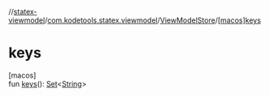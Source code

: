 //[statex-viewmodel](../../../index.md)/[com.kodetools.statex.viewmodel](../index.md)/[ViewModelStore](index.md)/[[macos]keys]([macos]keys.md)

# keys

[macos]\
fun [keys]([macos]keys.md)(): [Set](https://kotlinlang.org/api/core/kotlin-stdlib/kotlin.collections/-set/index.html)&lt;[String](https://kotlinlang.org/api/core/kotlin-stdlib/kotlin/-string/index.html)&gt;
